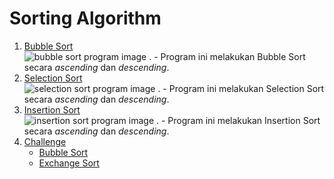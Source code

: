 # Sorting Algorithm

1. [Bubble Sort](https://github.com/nyferin/kuliah_asd/blob/main/sorting/bubbleSort.c)  
    ![bubble sort program image](https://github.com/nyferin/kuliah_asd/blob/main/sorting/picture/bubbleSortPict.png)
        .
        - Program ini melakukan Bubble Sort secara _ascending_ dan _descending_.
2. [Selection Sort](https://github.com/nyferin/kuliah_asd/blob/main/sorting/selectionSort.c)  
    ![selection sort program image](https://github.com/nyferin/kuliah_asd/blob/main/sorting/picture/selectionSortPict.png)
       .
       - Program ini melakukan Selection Sort secara _ascending_ dan _descending_.
3. [Insertion Sort](https://github.com/nyferin/kuliah_asd/blob/main/sorting/insertionSort.c)  
    ![insertion sort program image](https://github.com/nyferin/kuliah_asd/blob/main/sorting/picture/insertionSortPict.png)
        .
        - Program ini melakukan Insertion Sort secara _ascending_ dan _descending_.
4. [Challenge](https://github.com/nyferin/kuliah_asd/tree/main/sorting/challenge)
    - [Bubble Sort](https://github.com/nyferin/kuliah_asd/blob/main/sorting/challenge/bubbleSortChallenge.c)
    - [Exchange Sort](https://github.com/nyferin/kuliah_asd/blob/main/sorting/challenge/exchangeSortChallenge.c)
